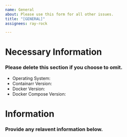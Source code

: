 ```yaml
---
name: General
about: Please use this form for all other issues.
title: "[GENERAL]"
assignees: ray-rock

---
```


# Necessary Information

### Please delete this section if you choose to omit.

- Operating System: 
- Containarr Version: 
- Docker Version:
- Docker Compose Version:


# Information

### Provide any relavent information below.
